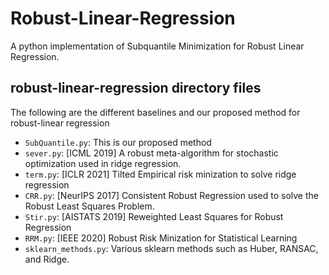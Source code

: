 # Robust-Linear-Regression

A python implementation of Subquantile Minimization for Robust Linear Regression.

## robust-linear-regression directory files
The following are the different baselines and our proposed method for robust-linear regression
- `SubQuantile.py`: This is our proposed method
- `sever.py`: [ICML 2019] A robust meta-algorithm for stochastic optimization used in ridge regression.
- `term.py`: [ICLR 2021] Tilted Empirical risk minization to solve ridge regression
- `CRR.py`: [NeurIPS 2017] Consistent Robust Regression used to solve the Robust Least Squares Problem.
- `Stir.py`: [AISTATS 2019] Reweighted Least Squares for Robust Regression
- `RRM.py`: [IEEE 2020] Robust Risk Minization for Statistical Learning
- `sklearn_methods.py`: Various sklearn methods such as Huber, RANSAC, and Ridge. 
